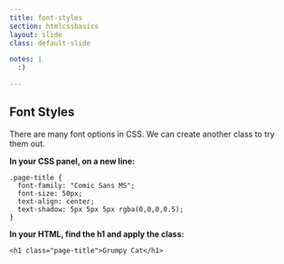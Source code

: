 ```yaml
---
title: font-styles
section: htmlcssbasics
layout: slide
class: default-slide

notes: |
  :)

---
```


## Font Styles

There are many font options in CSS. We can create another class to try them out.

**In your CSS panel, on a new line:**

    .page-title {
      font-family: "Comic Sans MS";
      font-size: 50px;
      text-align: center;
      text-shadow: 5px 5px 5px rgba(0,0,0,0.5);
    }

**In your HTML, find the h1 and apply the class:**<br>

    <h1 class="page-title">Grumpy Cat</h1>